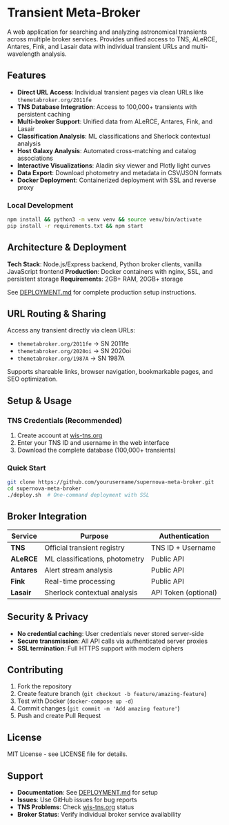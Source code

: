 # Transient Meta-Broker

A web application for searching and analyzing astronomical transients across multiple broker services. Provides unified access to TNS, ALeRCE, Antares, Fink, and Lasair data with individual transient URLs and multi-wavelength analysis.

## Features

- **Direct URL Access**: Individual transient pages via clean URLs like `themetabroker.org/2011fe`
- **TNS Database Integration**: Access to 100,000+ transients with persistent caching
- **Multi-broker Support**: Unified data from ALeRCE, Antares, Fink, and Lasair
- **Classification Analysis**: ML classifications and Sherlock contextual analysis
- **Host Galaxy Analysis**: Automated cross-matching and catalog associations
- **Interactive Visualizations**: Aladin sky viewer and Plotly light curves
- **Data Export**: Download photometry and metadata in CSV/JSON formats
- **Docker Deployment**: Containerized deployment with SSL and reverse proxy

### Local Development
```bash
npm install && python3 -m venv venv && source venv/bin/activate
pip install -r requirements.txt && npm start
```

## Architecture & Deployment

**Tech Stack**: Node.js/Express backend, Python broker clients, vanilla JavaScript frontend
**Production**: Docker containers with nginx, SSL, and persistent storage
**Requirements**: 2GB+ RAM, 20GB+ storage

See [DEPLOYMENT.md](DEPLOYMENT.md) for complete production setup instructions.

## URL Routing & Sharing

Access any transient directly via clean URLs:
- `themetabroker.org/2011fe` → SN 2011fe
- `themetabroker.org/2020oi` → SN 2020oi  
- `themetabroker.org/1987A` → SN 1987A

Supports shareable links, browser navigation, bookmarkable pages, and SEO optimization.

## Setup & Usage

### TNS Credentials (Recommended)
1. Create account at [wis-tns.org](https://www.wis-tns.org/)
2. Enter your TNS ID and username in the web interface
3. Download the complete database (100,000+ transients)

### Quick Start
```bash
git clone https://github.com/yourusername/supernova-meta-broker.git
cd supernova-meta-broker
./deploy.sh  # One-command deployment with SSL
```

## Broker Integration

| Service | Purpose | Authentication |
|---------|---------|---------------|
| **TNS** | Official transient registry | TNS ID + Username |
| **ALeRCE** | ML classifications, photometry | Public API |
| **Antares** | Alert stream analysis | Public API |
| **Fink** | Real-time processing | Public API |
| **Lasair** | Sherlock contextual analysis | API Token (optional) |

## Security & Privacy

- **No credential caching**: User credentials never stored server-side
- **Secure transmission**: All API calls via authenticated server proxies  
- **SSL termination**: Full HTTPS support with modern ciphers

## Contributing

1. Fork the repository
2. Create feature branch (`git checkout -b feature/amazing-feature`)
3. Test with Docker (`docker-compose up -d`)
4. Commit changes (`git commit -m 'Add amazing feature'`)
5. Push and create Pull Request

## License

MIT License - see LICENSE file for details.

## Support

- **Documentation**: See [DEPLOYMENT.md](DEPLOYMENT.md) for setup
- **Issues**: Use GitHub issues for bug reports
- **TNS Problems**: Check [wis-tns.org](https://www.wis-tns.org/) status
- **Broker Status**: Verify individual broker service availability
